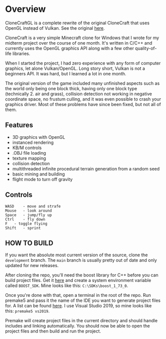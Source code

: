 # Overview

CloneCraftGL is a complete rewrite of the original CloneCraft that uses OpenGL instead of Vulkan. See the original [here](https://github.com/RMPowser/CloneCraft).

CloneCraft is a very simple Minecraft clone for Windows that I wrote for my midterm project over the course of one month. It's written in C/C++ and currently uses the OpenGL graphics API along with a few other quality-of-life libraries.

When I started the project, I had zero experience with any form of computer graphics, let alone Vulkan/OpenGL. Long story short, Vulkan is not a beginners API. It was hard, but I learned a lot in one month.

The original version of the game included many unfinished aspects such as the world only being one block thick, having only one block type (technically 2. air and grass), collision detection not working in negative coordinate space, no frustum culling, and it was even possible to crash your graphics driver. Most of these problems have since been fixed, but not all of them. 

## Features
- 3D graphics with OpenGL
- instanced rendering
- KB/M controls
- .OBJ file loading
- texture mapping
- collision detection
- multithreaded infinite procedural terrain generation from a random seed
- basic mining and building
- flight mode to turn off gravity

## Controls

```
WASD	- move and strafe
Mouse	- look around
Space	- jump/fly up
Ctrl	- fly down
F	- toggle flying
Shift	- sprint
```

## HOW TO BUILD

If you want the absolute most current version of the source, clone the `development` branch. The `main` branch is usually pretty out of date and only updated for new releases.

After cloning the repo, you'll need the boost library for C++ before you can build project files. Get it [here](https://www.boost.org/users/download/) and create a system environment variable called `BOOST_SDK`. Mine looks like this: `C:\SDKs\boost_1_73_0`.

Once you're done with that, open a terminal in the root of the repo. Run premake5 and pass it the name of the IDE you want to generate project files for. A list can be found [here](https://github.com/premake/premake-core/wiki/Using-Premake). I use Visual Studio 2019, so mine looks like this: `premake5 vs2019`.
	
Premake will create project files in the current directory and should handle includes and linking automatically. You should now be able to open the project files and then build and run the project.
